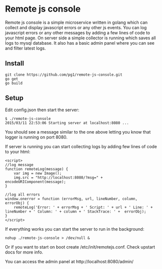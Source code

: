# Remote js console

Remote js console is a simple microservice written in golang which can collect and display javascript errors or any other js events. You can log javascript errors or any other messages by adding a few lines of code to your html page. On server side a simple collector is running which saves all logs to mysql database. It also has a basic admin panel where you can see and filter latest logs.  


## Install

~~~~~
git clone https://github.com/pg1/remote-js-console.git
go get
go build
~~~~~

## Setup

Edit config.json then start the server:

```
$ ./remote-js-console
2015/03/11 22:53:06 Starting server at localhost:8080 ...
```

You should see a message similar to the one above letting you know that logger is running on port 8080.

If server is running you can start collecting logs by adding few lines of code to your html:

~~~~~
<script>
//log message
function remoteLog(message) {
    var img = new Image();
    img.src = "http://localhost:8080/?msg=" + encodeURIComponent(message);
}

//log all errors
window.onerror = function (errorMsg, url, lineNumber, column, errorObj) {
    remoteLog('Error: ' + errorMsg + ' Script: ' + url + ' Line: ' + lineNumber + ' Column: ' + column + ' StackTrace: ' +  errorObj);
}
</script>
~~~~~

If everything works you can start the server to run in the background:
~~~~~
nohup ./remote-js-console > /dev/null & 
~~~~~

Or if you want to start on boot create /etc/init/remotejs.conf. Check upstart docs for more info.


You can access the admin panel at http://localhost:8080/admin/

